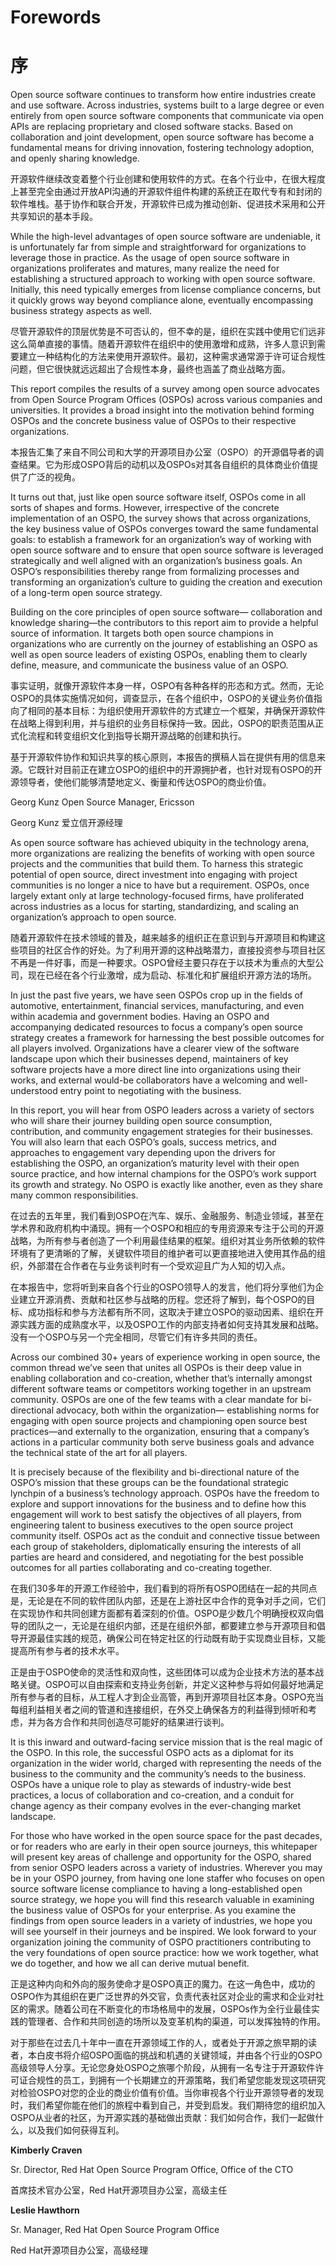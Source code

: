 # Forewords
# 序

Open source software continues to transform how entire industries create and use software. Across industries, systems built to a large degree or even entirely from open source software components that communicate via open APIs are replacing
proprietary and closed software stacks. Based on collaboration and joint development, open source software has become a fundamental means for driving innovation, fostering technology adoption, and openly sharing knowledge.

开源软件继续改变着整个行业创建和使用软件的方式。在各个行业中，在很大程度上甚至完全由通过开放API沟通的开源软件组件构建的系统正在取代专有和封闭的软件堆栈。基于协作和联合开发，开源软件已成为推动创新、促进技术采用和公开共享知识的基本手段。

While the high-level advantages of open source software are
undeniable, it is unfortunately far from simple and straightforward
for organizations to leverage those in practice. As the usage of
open source software in organizations proliferates and matures,
many realize the need for establishing a structured approach to
working with open source software. Initially, this need typically
emerges from license compliance concerns, but it quickly grows
way beyond compliance alone, eventually encompassing business
strategy aspects as well.

尽管开源软件的顶层优势是不可否认的，但不幸的是，组织在实践中使用它们远非这么简单直接的事情。随着开源软件在组织中的使用激增和成熟，许多人意识到需要建立一种结构化的方法来使用开源软件。最初，这种需求通常源于许可证合规性问题，但它很快就远远超出了合规性本身，最终也涵盖了商业战略方面。

This report compiles the results of a survey among open source
advocates from Open Source Program Offices (OSPOs) across
various companies and universities. It provides a broad insight into
the motivation behind forming OSPOs and the concrete business
value of OSPOs to their respective organizations.

本报告汇集了来自不同公司和大学的开源项目办公室（OSPO）的开源倡导者的调查结果。它为形成OSPO背后的动机以及OSPOs对其各自组织的具体商业价值提供了广泛的视角。

It turns out that, just like open source software itself, OSPOs
come in all sorts of shapes and forms. However, irrespective of
the concrete implementation of an OSPO, the survey shows that
across organizations, the key business value of OSPOs converges
toward the same fundamental goals: to establish a framework
for an organization’s way of working with open source software
and to ensure that open source software is leveraged strategically
and well aligned with an organization’s business goals. An OSPO’s
responsibilities thereby range from formalizing processes and
transforming an organization’s culture to guiding the creation and
execution of a long-term open source strategy.

Building on the core principles of open source software—
collaboration and knowledge sharing—the contributors to this
report aim to provide a helpful source of information. It targets
both open source champions in organizations who are currently
on the journey of establishing an OSPO as well as open source
leaders of existing OSPOs, enabling them to clearly define,
measure, and communicate the business value of an OSPO.

事实证明，就像开源软件本身一样，OSPO有各种各样的形态和方式。然而，无论OSPO的具体实施情况如何，调查显示，在各个组织中，OSPO的关键业务价值指向了相同的基本目标：为组织使用开源软件的方式建立一个框架，并确保开源软件在战略上得到利用，并与组织的业务目标保持一致。因此，OSPO的职责范围从正式化流程和转变组织文化到指导长期开源战略的创建和执行。

基于开源软件协作和知识共享的核心原则，本报告的撰稿人旨在提供有用的信息来源。它既针对目前正在建立OSPO的组织中的开源拥护者，也针对现有OSPO的开源领导者，使他们能够清楚地定义、衡量和传达OSPO的商业价值。

Georg Kunz
Open Source Manager, Ericsson

Georg Kunz
爱立信开源经理


As open source software has achieved ubiquity in the technology
arena, more organizations are realizing the benefits of working
with open source projects and the communities that build
them. To harness this strategic potential of open source, direct
investment into engaging with project communities is no longer
a nice to have but a requirement. OSPOs, once largely extant
only at large technology-focused firms, have proliferated across
industries as a locus for starting, standardizing, and scaling an
organization’s approach to open source.

随着开源软件在技术领域的普及，越来越多的组织正在意识到与开源项目和构建这些项目的社区合作的好处。为了利用开源的这种战略潜力，直接投资参与项目社区不再是一件好事，而是一种要求。OSPO曾经主要只存在于以技术为重点的大型公司，现在已经在各个行业激增，成为启动、标准化和扩展组织开源方法的场所。

In just the past five years, we have seen OSPOs crop up in
the fields of automotive, entertainment, financial services,
manufacturing, and even within academia and government
bodies. Having an OSPO and accompanying dedicated resources
to focus a company’s open source strategy creates a framework
for harnessing the best possible outcomes for all players involved.
Organizations have a clearer view of the software landscape
upon which their businesses depend, maintainers of key software
projects have a more direct line into organizations using their
works, and external would-be collaborators have a welcoming and
well-understood entry point to negotiating with the business.

In this report, you will hear from OSPO leaders across a variety
of sectors who will share their journey building open source
consumption, contribution, and community engagement
strategies for their businesses. You will also learn that each
OSPO’s goals, success metrics, and approaches to engagement
vary depending upon the drivers for establishing the OSPO, an
organization’s maturity level with their open source practice, and
how internal champions for the OSPO’s work support its growth
and strategy. No OSPO is exactly like another, even as they share
many common responsibilities.

在过去的五年里，我们看到OSPO在汽车、娱乐、金融服务、制造业领域，甚至在学术界和政府机构中涌现。拥有一个OSPO和相应的专用资源来专注于公司的开源战略，为所有参与者创造了一个利用最佳结果的框架。组织对其业务所依赖的软件环境有了更清晰的了解，关键软件项目的维护者可以更直接地进入使用其作品的组织，外部潜在合作者在与业务谈判时有一个受欢迎且广为人知的切入点。

在本报告中，您将听到来自各个行业的OSPO领导人的发言，他们将分享他们为企业建立开源消费、贡献和社区参与战略的历程。您还将了解到，每个OSPO的目标、成功指标和参与方法都有所不同，这取决于建立OSPO的驱动因素、组织在开源实践方面的成熟度水平，以及OSPO工作的内部支持者如何支持其发展和战略。没有一个OSPO与另一个完全相同，尽管它们有许多共同的责任。

Across our combined 30+ years of experience working in open
source, the common thread we’ve seen that unites all OSPOs
is their deep value in enabling collaboration and co-creation,
whether that’s internally amongst different software teams or
competitors working together in an upstream community. OSPOs
are one of the few teams with a clear mandate for bi-directional
advocacy, both within the organization— establishing norms for
engaging with open source projects and championing open source
best practices—and externally to the organization, ensuring that a
company’s actions in a particular community both serve business
goals and advance the technical state of the art for all players.

It is precisely because of the flexibility and bi-directional nature
of the OSPO’s mission that these groups can be the foundational
strategic lynchpin of a business’s technology approach. OSPOs
have the freedom to explore and support innovations for the
business and to define how this engagement will work to best
satisfy the objectives of all players, from engineering talent to
business executives to the open source project community itself.
OSPOs act as the conduit and connective tissue between each
group of stakeholders, diplomatically ensuring the interests of
all parties are heard and considered, and negotiating for the best
possible outcomes for all parties collaborating and co-creating
together.

在我们30多年的开源工作经验中，我们看到的将所有OSPO团结在一起的共同点是，无论是在不同的软件团队内部，还是在上游社区中合作的竞争对手之间，它们在实现协作和共同创建方面都有着深刻的价值。OSPO是少数几个明确授权双向倡导的团队之一，无论是在组织内部，还是在组织外部，都要建立参与开源项目和倡导开源最佳实践的规范，确保公司在特定社区的行动既有助于实现商业目标，又能提高所有参与者的技术水平。

正是由于OSPO使命的灵活性和双向性，这些团体可以成为企业技术方法的基本战略关键。OSPO可以自由探索和支持业务创新，并定义这种参与将如何最好地满足所有参与者的目标，从工程人才到企业高管，再到开源项目社区本身。OSPO充当每组利益相关者之间的管道和连接组织，在外交上确保各方的利益得到倾听和考虑，并为各方合作和共同创造尽可能好的结果进行谈判。

It is this inward and outward-facing service mission that is the
real magic of the OSPO. In this role, the successful OSPO acts as
a diplomat for its organization in the wider world, charged with
representing the needs of the business to the community and
the community’s needs to the business. OSPOs have a unique
role to play as stewards of industry-wide best practices, a locus of
collaboration and co-creation, and a conduit for change agency as
their company evolves in the ever-changing market landscape.

For those who have worked in the open source space for the
past decades, or for readers who are early in their open source
journeys, this whitepaper will present key areas of challenge and
opportunity for the OSPO, shared from senior OSPO leaders
across a variety of industries. Wherever you may be in your OSPO
journey, from having one lone staffer who focuses on open source
software license compliance to having a long-established open 
source strategy, we hope you will find this research valuable in
examining the business value of OSPOs for your enterprise. As
you examine the findings from open source leaders in a variety
of industries, we hope you will see yourself in their journeys
and be inspired. We look forward to your organization joining
the community of OSPO practitioners contributing to the very
foundations of open source practice: how we work together, what
we do together, and how we all can derive mutual benefit.

正是这种内向和外向的服务使命才是OSPO真正的魔力。在这一角色中，成功的OSPO作为其组织在更广泛世界的外交官，负责代表社区对企业的需求和企业对社区的需求。随着公司在不断变化的市场格局中的发展，OSPOs作为全行业最佳实践的管理者、合作和共同创造的场所以及变革机构的渠道，可以发挥独特的作用。

对于那些在过去几十年中一直在开源领域工作的人，或者处于开源之旅早期的读者，本白皮书将介绍OSPO面临的挑战和机遇的关键领域，并由各个行业的OSPO高级领导人分享。无论您身处OSPO之旅哪个阶段，从拥有一名专注于开源软件许可证合规性的员工，到拥有一个长期建立的开源策略，我们希望您能发现这项研究对检验OSPO对您的企业的商业价值有价值。当你审视各个行业开源领导者的发现时，我们希望你能在他们的旅程中看到自己，并受到启发。我们期待您的组织加入OSPO从业者的社区，为开源实践的基础做出贡献：我们如何合作，我们一起做什么，以及我们如何获得互利。

**Kimberly Craven**

Sr. Director, Red Hat Open Source Program Office,
Office of the CTO

首席技术官办公室，Red Hat开源项目办公室，高级主任

**Leslie Hawthorn** 

Sr. Manager, Red Hat Open Source Program Office

Red Hat开源项目办公室，高级经理
